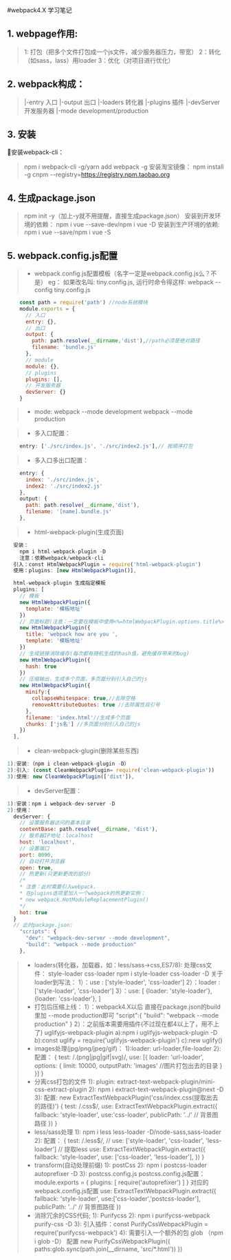 #webpack4.X 学习笔记
## 1. webpage作用:
>1: 打包（把多个文件打包成一个js文件，减少服务器压力，带宽）
2：转化（如sass，lass）用loader
3：优化（对项目进行优化）
## 2. webpack构成：
>|-entry 入口
|-output 出口
|-loaders 转化器
|-plugins 插件
|-devServer 开发服务器
|-mode development/production

## 3. 安装
安装webpack-cli：
>npm i webpack-cli -g/yarn add webpack -g
安装淘宝镜像：
npm install -g cnpm --registry=https://registry.npm.taobao.org

## 4. 生成package.json 
>npm init -y（加上-y就不用提醒，直接生成package.json）
  安装到开发环境的依赖：
  npm i vue --save-dev/npm i vue -D
  安装到生产环境的依赖: 
  npm i vue --save/npm i vue -S

## 5. webpack.config.js配置
> * webpack.config.js配置模板（名字一定是webpack.config.js么？不是）
eg：
如果改名叫: tiny.config.js,
运行时命令得这样: webpack --config tiny.config.js
```javascript
    const path = require('path') //node系统模块
    module.exports = {
      // 入口
      entry: {},
      // 出口
      output: {
        path: path.resolve(__dirname,'dist'),//path必须是绝对路径
        filename: 'bundle.js'
      },
      // module
      module: {},
      // plugins
      plugins: [],
      // 开发服务器
      devServer: {}
    }
```
> * mode:
  webpack --mode development
  webpack --mode production

> * 多入口配置：
```javascript
    entry: ['./src/index.js', './src/index2.js'],// 按顺序打包
```
> * 多入口多出口配置：
```javascript
    entry: {
      index: './src/index.js',
      index2: './src/index2.js'
    },
    output: {
      path: path.resolve(__dirname,'dist'),
      filename: '[name].bundle.js'
    },
```
> * html-webpack-plugin(生成页面)
```javascript
  安装：
    npm i html-webpack-plugin -D
    注意：依赖webpack/webpack-cli
  引入：const HtmlWebpackPlugin = require('html-webpack-plugin')
  使用：plugins: [new HtmlWebpackPlugin()],

  html-webpack-plugin 生成指定模板
  plugins: [
    // 模板
    new HtmlWebpackPlugin({
      template: '模板地址'
    })
    // 页面标题(注意：一定要在模板中使用<%=htmlWebpackPlugin.options.title%>)
    new HtmlWebpackPlugin({
      title: 'webpack how are you ',
      template: '模板地址'
    })
    // 生成链接消除缓存(每次都有随机生成的hash值，避免缓存带来的bug)
    new HtmlWebpackPlugin({
      hash: true
    })
    // 压缩输出，生成多个页面，多页面分别引入自己的js
    new HtmlWebpackPlugin({
      minify:{
        collapseWhitespace: true,//去除空格
        removeAttributeQuotes: true //去除属性双引号
      },
      filename: 'index.html'//生成多个页面
      chunks: ['js名'] //多页面分别引入自己的js
    })
  ],
  ```
> * clean-webpack-glugin(删除某些东西)
```javascript
1):安装:（npm i clean-webpack-glugin -D）
2):引入: (const CleanWebpackPlugin= require('clean-webpack-plugin'))
3):使用: new CleanWebpackPlugin(['dist']),
  ```
> * devServer配置：
```javascript
1):安装：npm i webpack-dev-server -D
2):使用：
  devServer: {
    // 设置服务器访问的基本目录
    contentBase: path.resolve(__dirname, 'dist'),
    // 服务器IP地址：localhost
    host: 'localhost',
    // 设置端口
    port: 8090,
    // 自动打开浏览器
    open: true,
    // 热更新(只更新更改的部分)
    /* 
    * 注意：此时需要引入webpack， 
    * 在plugins选项里加入一个webpack的热更新实例：
    * new webpack.HotModuleReplacementPlugin()
    */
    hot: true
  }
  // 此时package.json:
    "scripts": {
      "dev": "webpack-dev-server --mode development",
      "build": "webpack --mode production"
    },
  ```
> * loaders(转化器，加载器，如：less/sass->css,ES7/8):
 处理css文件：
    style-loader
    css-loader
    npm i style-loader css-loader -D
    关于loader到写法：
      1）：use : ['style-loader', 'css-loader']
      2）：loader : ['style-loader', 'css-loader']
      3）：use: [
            {loader: 'style-loader'},
            {loader: 'css-loader'},
          ]
> * 打包后压缩上线：
  1）：webpack4.X以后
    直接在package.json的build里加 --mode production即可
    "script":{
      "build": "webpack --mode production"
    }
  2）：之前版本需要用插件(不过现在都4以上了，用不上了)
    uglifyjs-webpack-plugin
      a):npm i uglifyjs-webpack-plugin -D
      b):const uglify = require('uglifyjs-webpack-plugin')
      c):new uglify()
> * images处理(jpg/png/jpeg/gif)：
  1):loader: url-loader,file-loader
  2):配置：
      {
        test: /\.(png|jpg|gif|svg)/,
        use: [{
          loader: 'url-loader',
          options: {
            limit: 10000,
            outputPath: 'images' //图片打包出去的目录
          }
        }]
      }
> * 分离css打包的文件
   1): plugin: extract-text-webpack-plugin/mini-css-extract-plugin
   2): npm i extract-text-webpack-plugin@next -D
   3): 配置: new ExtractTextWebpackPlugin('css/index.css(提取出去的路径)')
      {
        test: /\.css$/,
        use: ExtractTextWebpackPlugin.extract({
          fallback: 'style-loader',
          use:'css-loader',
          publicPath: '../' // 背景图路径
        })
      }
> * less/sass处理
  1): npm i less less-loader  -D/node-sass,sass-loader
  2): 配置：
      {
        test: /\.less$/,
        // use: ['style-loader', 'css-loader', 'less-loader']
        // 提取less
        use: ExtractTextWebpackPlugin.extract({
          fallback: 'style-loader',
          use: ['css-loader', 'less-loader'],
        })
      }
> * transform(自动处理前缀)
  1): postCss
  2): npm i postcss-loader autoprefixer -D
  3): postcss.config.js
    postcss.config.js配置：
      module.exports = {
        plugins: [
          require('autoprefixer')
        ]
      }
    对应的webpack.config.js配置
      use: ExtractTextWebpackPlugin.extract({
        fallback: 'style-loader',
        use:['css-loader','postcss-loader'],
        publicPath: '../' // 背景图路径
      })
> * 消除冗余的CSS代码;
  1): Purifycss
  2): npm i purifycss-webpack purify-css -D
  3): 引入插件：const PurifyCssWebpackPlugin = require('purifycss-webpack')
  4): 需要引入一个额外的包
    glob （npm i glob -D）
    配置
    new PurifyCssWebpackPlugin({
      paths:glob.sync(path.join(__dirname, 'src/*.html'))
    })